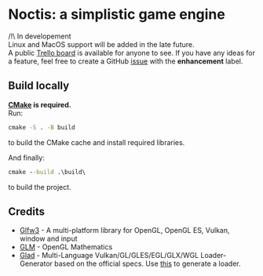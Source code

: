 # Noctis: a simplistic game engine

/!\ In developement  
Linux and MacOS support will be added in the late future.  
A public [Trello board](https://trello.com/b/By0OcR3N/noctis) is available for anyone to see. If you have any ideas for a feature, feel free to create a GitHub [issue](https://github.com/TeddouX/Noctis/issues/new) with the __enhancement__ label.

## Build locally

__[CMake](https://cmake.org/) is required.__  
Run:

```cmd
cmake -S . -B build
```

to build the CMake cache and install required libraries.  

And finally:

```cmd
cmake --build .\build\
```

to build the project.

## Credits

- [Glfw3](https://github.com/glfw/glfw) - A multi-platform library for OpenGL, OpenGL ES, Vulkan, window and input
- [GLM](https://github.com/g-truc/glm) - OpenGL Mathematics
- [Glad](https://github.com/Dav1dde/glad) - Multi-Language Vulkan/GL/GLES/EGL/GLX/WGL Loader-Generator based on the official specs. Use [this](https://gen.glad.sh/) to generate a loader.
